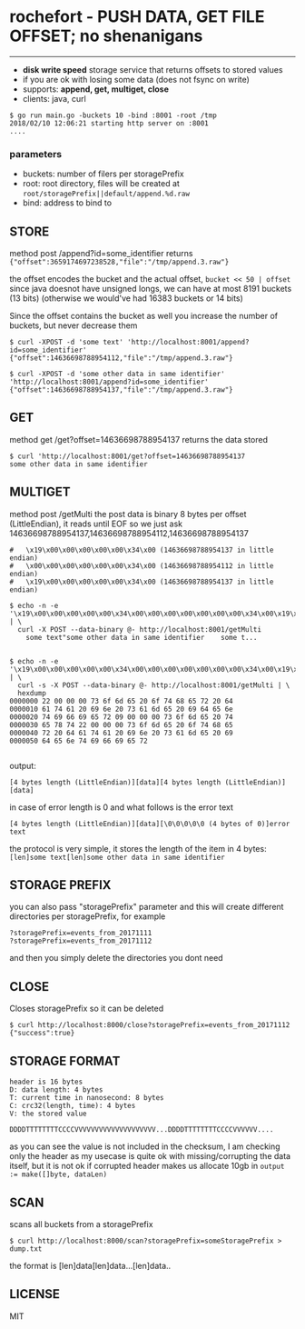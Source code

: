# rochefort - PUSH DATA, GET FILE OFFSET; no shenanigans
---
* **disk write speed** storage service that returns offsets to stored values
* if you are ok with losing some data (does not fsync on write)
* supports: **append, get, multiget, close**
* clients: java, curl

```
$ go run main.go -buckets 10 -bind :8001 -root /tmp
2018/02/10 12:06:21 starting http server on :8001
....

```

### parameters
* buckets: number of filers per storagePrefix
* root: root directory, files will be created at `root/storagePrefix||default/append.%d.raw`
* bind: address to bind to


## STORE

method post /append?id=some_identifier returns `{"offset":3659174697238528,"file":"/tmp/append.3.raw"}`

the offset encodes the bucket and the actual offset, `bucket << 50 | offset`
since java doesnot have unsigned longs, we can have at most 8191 buckets (13 bits)
(otherwise we would've had 16383 buckets or 14 bits)

Since the offset contains the bucket as well you increase the number of buckets, but never decrease them

```
$ curl -XPOST -d 'some text' 'http://localhost:8001/append?id=some_identifier'
{"offset":14636698788954112,"file":"/tmp/append.3.raw"}

$ curl -XPOST -d 'some other data in same identifier' 'http://localhost:8001/append?id=some_identifier'
{"offset":14636698788954137,"file":"/tmp/append.3.raw"}
```

## GET

method get /get?offset=14636698788954137 returns the data stored

```
$ curl 'http://localhost:8001/get?offset=14636698788954137
some other data in same identifier
```

## MULTIGET
method  post /getMulti the post data is binary 8 bytes per offset (LittleEndian), it reads until EOF
so we just ask 14636698788954137,14636698788954112,14636698788954137
```
#   \x19\x00\x00\x00\x00\x00\x34\x00 (14636698788954137 in little endian)
#   \x00\x00\x00\x00\x00\x00\x34\x00 (14636698788954112 in little endian)
#   \x19\x00\x00\x00\x00\x00\x34\x00 (14636698788954137 in little endian)

$ echo -n -e '\x19\x00\x00\x00\x00\x00\x34\x00\x00\x00\x00\x00\x00\x00\x34\x00\x19\x00\x00\x00\x00\x00\x34\x00' | \
  curl -X POST --data-binary @- http://localhost:8001/getMulti
	some text"some other data in same identifier	some t...


$ echo -n -e '\x19\x00\x00\x00\x00\x00\x34\x00\x00\x00\x00\x00\x00\x00\x34\x00\x19\x00\x00\x00\x00\x00\x34\x00'' | \
  curl -s -X POST --data-binary @- http://localhost:8001/getMulti | \
  hexdump 
0000000 22 00 00 00 73 6f 6d 65 20 6f 74 68 65 72 20 64
0000010 61 74 61 20 69 6e 20 73 61 6d 65 20 69 64 65 6e
0000020 74 69 66 69 65 72 09 00 00 00 73 6f 6d 65 20 74
0000030 65 78 74 22 00 00 00 73 6f 6d 65 20 6f 74 68 65
0000040 72 20 64 61 74 61 20 69 6e 20 73 61 6d 65 20 69
0000050 64 65 6e 74 69 66 69 65 72


```


output:

```
[4 bytes length (LittleEndian)][data][4 bytes length (LittleEndian)][data]
```

in case of error length is 0 and what follows is the error text

```
[4 bytes length (LittleEndian)][data][\0\0\0\0\0 (4 bytes of 0)]error text
```

the protocol is very simple, it stores the length of the item in 4 bytes:
`[len]some text[len]some other data in same identifier`

## STORAGE PREFIX
you can also pass "storagePrefix" parameter and this will create different directories per storagePrefix, for example

```
?storagePrefix=events_from_20171111 
?storagePrefix=events_from_20171112
```

and then you simply delete the directories you dont need

## CLOSE
Closes storagePrefix so it can be deleted

```
$ curl http://localhost:8000/close?storagePrefix=events_from_20171112
{"success":true}
```

## STORAGE FORMAT

```
header is 16 bytes
D: data length: 4 bytes
T: current time in nanosecond: 8 bytes
C: crc32(length, time): 4 bytes
V: the stored value

DDDDTTTTTTTTCCCCVVVVVVVVVVVVVVVVVVVV...DDDDTTTTTTTTCCCCVVVVVV....

```

as you can see the value is not included in the checksum, I am
checking only the header as my usecase is quite ok with
missing/corrupting the data itself, but it is not ok if corrupted
header makes us allocate 10gb in `output := make([]byte, dataLen)`


## SCAN

scans all buckets from a storagePrefix

```
$ curl http://localhost:8000/scan?storagePrefix=someStoragePrefix > dump.txt
```

the format is
[len]data[len]data...[len]data..


## LICENSE

MIT
